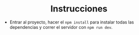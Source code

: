 # <center> Instrucciones

- Entrar al proyecto, hacer el `npm install` para instalar todas las dependencias y correr el servidor con `npm run dev`.
